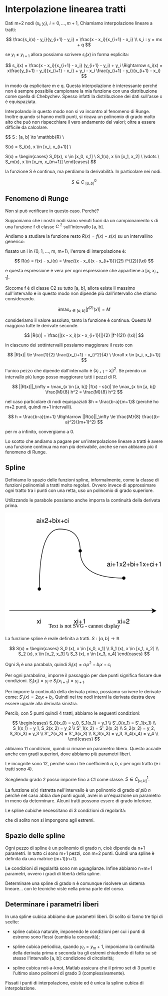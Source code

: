 # Interpolazione linearea tratti

Dati m+2 nodi $(x_i, y_i)$, $i = 0, \dots, m+1$, Chiamiamo interpolazione lineare a tratti:

$$
\frac{s_i(x) - y_i}{y_{i+1} - y_i} = \frac{x - x_i}{x_{i+1} - x_i}
\\
s_i : y = mx + q
$$

se $y_i \ne y_{i+1}$ allora possiamo scrivere $s_i(x)$ in forma esplicita:

$$
s_i(x) = \frac{x - x_i}{x_{i+1} - x_i} (y_{i+1} - y_i) + y_i \Rightarrow
s_i(x) = x\frac{y_{i+1} - y_i}{x_{i+1} - x_i} + y_i - x_i \frac{y_{i+1} - y_i}{x_{i+1} - x_i}
$$

in modo da esplicitare m e q. Questa interpolazione è interessante perché non è sempre possibile campionare la mia
funzione con una distribuzione come quella di Chebychev. Spesso infatti la distribuzione dei dati sull'asse x
è equispaziata.

Interpolando in questo modo non si va incontro al fenomeno di Runge. Inoltre quando si hanno molti punti, si ricava un
polinomio di grado molto alto che può non rispecchiare il vero andamento del valori; oltre a essere difficile
da calcolare.

$$
S : [a, b] \to \mathbb{R} \\

S(x) = S_i(x), x \in [x_i, x_{i+1}] \\

S(x) = \begin{cases}
S_0(x), x \in [x_0, x_1] \\
S_1(x), x \in [x_1, x_2] \\
\vdots \\
S_m(x), x \in [x_m, x_{m+1}]
\end{cases}
$$

la funzione S è continua, ma perdiamo la derivabilità. In particolare nei nodi.

$$
S \in \mathit{C}\ ^0_{[a,b]}
$$

## Fenomeno di Runge

Non si può verificare in questo caso. Perché?

Supponiamo che i nostri nodi siano venuti fuori da un campionamento s di una funzione f di classe $\mathit{C}\ ^2$
sull'intervallo [a, b].

Andiamo a studiare la funzione resto $R(x) = f(x) - s(x)$ su un intervallino generico:

fissato un i in {0, 1, ..., m, m+1}, l'errore di interpolazione è:

$$
R(x) = f(x) - s_i(x) = \frac{(x - x_i)(x - x_{i+1})}{2!} f^{(2)}(\xi)
$$

e questa espressione è vera per ogni espressione che appartiene a $[x_i, x_{i+1}]$.

Siccome f è di classe C2 su tutto [a, b], allora esiste il massimo sull'intervallo e in questo modo non dipende più
dall'intervallo che stiamo considerando.

$$
\exists \max_{x \in [a,b]} |f^{(2)}(x)| = M
$$

consideriamo il valore assoluto, tanto la funzione è continua. Questo M maggiora tutte le derivate seconde.

$$
|R(x)| = \frac{|(x - x_i)(x - x_{i+1})|}{2} |f^{(2)} (\xi)|
$$

in ciascuno dei sottintervalli possiamo maggiorare il resto con

$$
|R(x)| \le \frac{1}{2} \frac{(x_{i+1} - x_i)^2}{4} \  \forall x \in [x_i, x_{i+1}]
$$

l'unico pezzo che dipende dall'intervallo è $(x_{i+1} - x_i)^2$. Se prendo un intervallo più lungo posso maggiorare
tutti i pezzi di R.

$$
||R(x)||_\infty = \max_{x \in [a, b]} |f(x) - s(x)| \le \max_{x \in [a, b]} \frac{M}{8} h^2 = \frac{M}{8} h^2
$$

nel caso particolare di nodi equispaziati $h = \frac{b-a}{m+1}$ (perché ho m+2 punti, quindi m+1 intervalli).

$$
h = \frac{b-a}{m+1} \Rightarrow ||R(x)||_\infty \le \frac{M}{8} \frac{(b-a)^2}{(m+1)^2}
$$

per m a infinito, convergiamo a 0.

Lo scotto che andiamo a pagare per un'interpolazione lineare a tratti è avere una funzione continua ma non più
derivabile, anche se non abbiamo più il fenomeno di Runge.

## Spline

Definiamo lo spazio delle funzioni spline, informalmente, come la classe di funzioni polinomiali a tratti molto
regolari. Ovvero invece di approssimare ogni tratto tra i punti con una retta, uso un polinomio di grado superiore.

Utilizzando le parabole possiamo anche imporra la continuità della derivata prima.

![Interpolazione con parabole](Assets/parabolic_interpolation.svg)

La funzione spline è reale definita a tratti. $S: [a, b] \to \mathbb{R}$

$$
S(x) = \begin{cases}
S_0 (x), x \in [x_0, x_1] \\
S_1 (x), x \in [x_1, x_2] \\
S_2 (x), x \in [x_2, x_3] \\
S_3 (x), x \in [x_3, x_4]
\end{cases}
$$

Ogni $S_i$ è una parabola, quindi $S_i(x) = a_i x^2 + b_i x + c_i$

Per ogni parabolina, imporre il passaggio per due punti significa fissare due condizioni.
$S_i(x_i) = y_i$ e $S_i(x_{i+1}) = y_{i+1}$.

Per imporre la continuità della derivata prima, possiamo scrivere le derivate come: $S'_i(x) = 2a_i x + b_i$.
Quindi nei tre nodi interni la derivata destra deve essere uguale alla derivata sinistra.

Perciò, con 5 punti quindi 4 tratti, abbiamo le seguenti condizioni:

$$
\begin{cases}
S_0(x_0) = y_0, S_1(x_1) = y_1 \\
S'_0(x_1) = S'_1(x_1) \\
S_1(x_1) = y_1, S_2(x_2) = y_2 \\
S'_1(x_2) = S'_2(x_2) \\
S_2(x_2) = y_2, S_3(x_3) = y_3 \\
S'_2(x_3) = S'_3(x_3) \\
S_3(x_3) = y_3, S_4(x_4) = y_4 \\
\end{cases}
$$

abbiamo 11 condizioni, quindi ci rimane un parametro libero. Questo accade anche con gradi superiori, dove abbiamo più
parametri liberi.

Le incognite sono 12, perché sono i tre coefficienti $a, b, c$ per ogni tratto (e i tratti sono 4).

Scegliendo grado 2 posso imporre fino a C1 come classe. $S \in \mathit{C}^1_{[a,b]}$.

La funzione s(x) ristretta nell'intervallo è un polinomio di grado *al più n* perché nel caso abbia due punti uguali,
avrei in un'equazione un parametro in meno da determinare. Alcuni tratti possono essere di grado inferiore.

Le spline cubiche necessitano di 3 condizioni di regolarità:

$$%todo$$

che di solito non si impongono agli estremi.

## Spazio delle spline

Ogni pezzo di spline è un polinomio di grado n, cioè dipende da n+1 parametri. In tutto ci sono m+1 pezzi, con m+2
punti. Quindi una spline è definita da una matrice (m+1)(n+1).

Le condizioni di regolarità sono nm uguaglianze. Infine abbiamo n+m+1 parametri, ovvero i gradi di libertà della spline.

Determinare una spline di grado n è comunque risolvere un sistema lineare... con le tecniche viste nella prima parte
del corso.

## Determinare i parametri liberi

In una spline cubica abbiamo due parametri liberi. Di solito si fanno tre tipi di scelte:

- spline cubica naturale,
    imponendo le condizioni per cui i punti di estremo sono flessi (cambia la concavità);

- spline cubica periodica,
    quando $y_0 = y_m+1$, imponiamo la continuità della derivata prima e seconda tra gli estremi chiudendo di fatto
    su sè stesso l'intervallo [a, b]: condizione di circolarità;

- spline cubica not-a-knot,
    Matlab assicura che il primo set di 3 punti e l'ultimo siano polinomi di grado 3 (complessivamente).

Fissati i punti di interpolazione, esiste ed è unica la spline cubica di interpolazione.

$$
%no teorema sulle spline cubiche
$$
